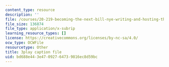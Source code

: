 ```yaml
---
content_type: resource
description: ''
file: /courses/20-219-becoming-the-next-bill-nye-writing-and-hosting-the-educational-show-january-iap-2015/bd688e443e47092764739816ec8d59bc_VHyCh1mDneE.srt
file_size: 136874
file_type: application/x-subrip
learning_resource_types: []
license: https://creativecommons.org/licenses/by-nc-sa/4.0/
ocw_type: OCWFile
resourcetype: Other
title: 3play caption file
uid: bd688e44-3e47-0927-6473-9816ec8d59bc
---
```


